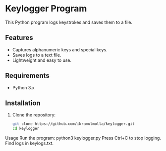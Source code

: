 # Keylogger Program

This Python program logs keystrokes and saves them to a file.

## Features

- Captures alphanumeric keys and special keys.
- Saves logs to a text file.
- Lightweight and easy to use.

## Requirements

- Python 3.x

## Installation

1. Clone the repository:
   ```bash
   git clone https://github.com/ikramulmolla/keylogger.git
   cd keylogger
Usage
Run the program:
python3 keylogger.py
Press Ctrl+C to stop logging.
Find logs in keylogs.txt.

